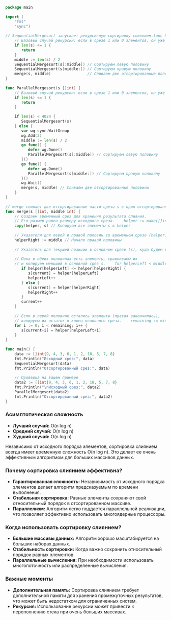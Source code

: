```go
package main  
  
import (  
    "fmt"  
    "sync")  
  
// SequentialMergesort запускает рекурсивную сортировку слиянием.func SequentialMergesort(s []int) {  
    // Базовый случай рекурсии: если в срезе 1 или 0 элементов, он уже отсортирован.  
    if len(s) <= 1 {  
       return  
    }  
    middle := len(s) / 2  
    SequentialMergesort(s[:middle]) // Сортируем левую половину  
    SequentialMergesort(s[middle:]) // Сортируем правую половину  
    merge(s, middle)                // Сливаем две отсортированные половины  
}  
  
func ParallelMergesort(s []int) {  
    // Базовый случай рекурсии: если в срезе 1 или 0 элементов, он уже отсортирован.  
    if len(s) <= 1 {  
       return  
    }  
  
    if len(s) < 4024 {  
       SequentialMergesort(s)  
    } else {  
       var wg sync.WaitGroup  
       wg.Add(2)  
       middle := len(s) / 2  
       go func() {  
          defer wg.Done()  
          ParallelMergesort(s[:middle]) // Сортируем левую половину  
       }()  
       go func() {  
          defer wg.Done()  
          ParallelMergesort(s[middle:]) // Сортируем правую половину  
       }()  
       wg.Wait()  
       merge(s, middle) // Сливаем две отсортированные половины  
    }  
}  
  
// merge сливает две отсортированные части среза s в один отсортированный срез.// Первая часть: s[0...middle-1], вторая часть: s[middle...len(s)-1]  
func merge(s []int, middle int) {  
    // Создаем временный срез для хранения результата слияния.  
    // Его размер равен размеру исходного среза.    helper := make([]int, len(s))  
    copy(helper, s) // Копируем все элементы s в helper  
  
    // Указатели для левой и правой половин во временном срезе (helper)    helperLeft := 0       // Начало левой половины  
    helperRight := middle // Начало правой половины  
  
    // Указатель для текущей позиции в основном срезе (s), куда будем вставлять элементы    current := 0  
  
    // Пока в обеих половинах есть элементы, сравниваем их  
    // и копируем меньший в основной срез s.    for helperLeft < middle && helperRight < len(s) {  
       if helper[helperLeft] <= helper[helperRight] {  
          s[current] = helper[helperLeft]  
          helperLeft++  
       } else {  
          s[current] = helper[helperRight]  
          helperRight++  
       }  
       current++  
    }  
  
    // Если в левой половине остались элементы (правая закончилась),  
    // копируем их остаток в конец основного среза.    remaining := middle - helperLeft  
    for i := 0; i < remaining; i++ {  
       s[current+i] = helper[helperLeft+i]  
    }  
}  
  
func main() {  
    data := []int{9, 4, 3, 6, 1, 2, 10, 5, 7, 8}  
    fmt.Println("Исходный срез:", data)  
    SequentialMergesort(data)  
    fmt.Println("Отсортированный срез:", data)  
  
    // Проверка на вашем примере  
    data2 := []int{9, 4, 3, 6, 1, 2, 10, 5, 7, 8}  
    fmt.Println("\nИсходный срез:", data2)  
    ParallelMergesort(data2)  
    fmt.Println("Отсортированный срез:", data2)  
}
```

### Асимптотическая сложность

- **Лучший случай:** O(n log n)
- **Средний случай:** O(n log n)
- **Худший случай:** O(n log n)

Независимо от исходного порядка элементов, сортировка слиянием всегда имеет временную сложность O(n log n). Это делает ее очень эффективным алгоритмом для больших массивов данных.

### Почему сортировка слиянием эффективна?

- **Гарантированная сложность:** Независимость от исходного порядка элементов делает алгоритм предсказуемым по времени выполнения.
- **Стабильная сортировка:** Равные элементы сохраняют свой относительный порядок в отсортированном массиве.
- **Параллелизм:** Алгоритм легко поддается параллельной реализации, что позволяет эффективно использовать многоядерные процессоры.

### Когда использовать сортировку слиянием?

- **Большие массивы данных:** Алгоритм хорошо масштабируется на больших наборах данных.
- **Стабильность сортировки:** Когда важно сохранить относительный порядок равных элементов.
- **Параллельные вычисления:** При необходимости использовать многопоточность или распределенные вычисления.

### Важные моменты

- **Дополнительная память:** Сортировка слиянием требует дополнительной памяти для хранения промежуточных результатов, что может быть недостатком для ограниченных систем.
- **Рекурсия:** Использование рекурсии может привести к переполнению стека при очень больших массивах.